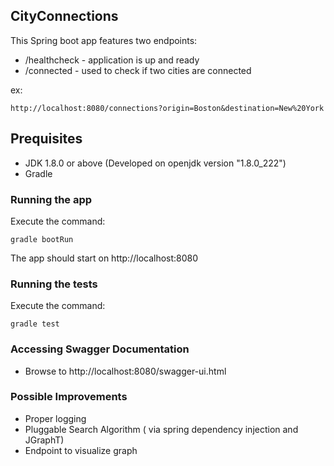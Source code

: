 ## CityConnections

This Spring boot app features two endpoints:
- /healthcheck - application is up and ready
- /connected - used to check if two cities are connected
   
   
ex:
```
http://localhost:8080/connections?origin=Boston&destination=New%20York
```

## Prequisites
* JDK 1.8.0 or above (Developed on openjdk version "1.8.0_222")
* Gradle

### Running the app

Execute the command:

```gradle bootRun```

The app should start on http://localhost:8080


### Running the tests
Execute the command: 

```gradle test```

### Accessing Swagger Documentation
* Browse to http://localhost:8080/swagger-ui.html

### Possible Improvements
* Proper logging
* Pluggable Search Algorithm ( via spring dependency injection and JGraphT)
* Endpoint to visualize graph
